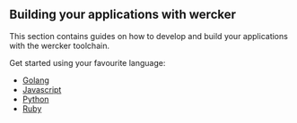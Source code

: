 ## Building your applications with wercker

This section contains guides on how to develop and build your applications with
the wercker toolchain.

Get started using your favourite language:

* [Golang](/quickstarts/building/golang.html)
* [Javascript](/quickstarts/building/javascript.html)
* [Python](/quickstarts/building/python.html)
* [Ruby](/quickstarts/building/ruby.html)
